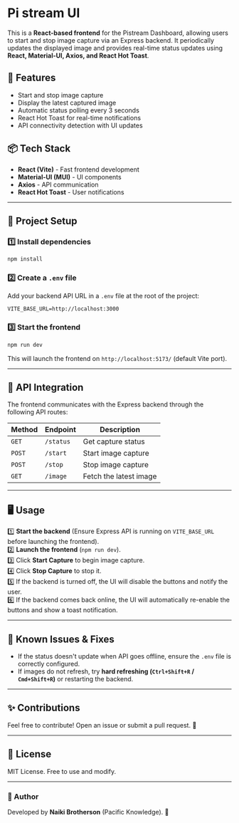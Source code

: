 # Pi stream UI

This is a **React-based frontend** for the Pistream Dashboard, allowing users to start and stop image capture via an Express backend. It periodically updates the displayed image and provides real-time status updates using **React, Material-UI, Axios, and React Hot Toast**.

## 🚀 Features

- Start and stop image capture
- Display the latest captured image
- Automatic status polling every 3 seconds
- React Hot Toast for real-time notifications
- API connectivity detection with UI updates

## 📦 Tech Stack

- **React (Vite)** - Fast frontend development
- **Material-UI (MUI)** - UI components
- **Axios** - API communication
- **React Hot Toast** - User notifications

---

## 📂 Project Setup

### 1️⃣ Install dependencies

```bash
npm install
```

### 2️⃣ Create a `.env` file

Add your backend API URL in a `.env` file at the root of the project:

```env
VITE_BASE_URL=http://localhost:3000
```

### 3️⃣ Start the frontend

```bash
npm run dev
```

This will launch the frontend on `http://localhost:5173/` (default Vite port).

---

## 🔄 API Integration

The frontend communicates with the Express backend through the following API routes:

| Method | Endpoint  | Description            |
| ------ | --------- | ---------------------- |
| `GET`  | `/status` | Get capture status     |
| `POST` | `/start`  | Start image capture    |
| `POST` | `/stop`   | Stop image capture     |
| `GET`  | `/image`  | Fetch the latest image |

---

## 🖥️ Usage

1️⃣ **Start the backend** (Ensure Express API is running on `VITE_BASE_URL` before launching the frontend).  
2️⃣ **Launch the frontend** (`npm run dev`).  
3️⃣ Click **Start Capture** to begin image capture.  
4️⃣ Click **Stop Capture** to stop it.  
5️⃣ If the backend is turned off, the UI will disable the buttons and notify the user.  
6️⃣ If the backend comes back online, the UI will automatically re-enable the buttons and show a toast notification.

---

## 🎯 Known Issues & Fixes

- If the status doesn't update when API goes offline, ensure the `.env` file is correctly configured.
- If images do not refresh, try **hard refreshing (`Ctrl+Shift+R` / `Cmd+Shift+R`)** or restarting the backend.

---

## ✨ Contributions

Feel free to contribute! Open an issue or submit a pull request. 🎉

---

## 📜 License

MIT License. Free to use and modify.

---

### 🔗 Author

Developed by **Naiki Brotherson** (Pacific Knowledge). 🌊
